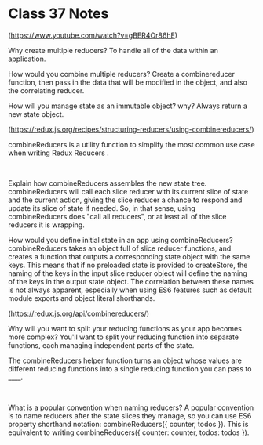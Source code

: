 # Class 37 Notes

(https://www.youtube.com/watch?v=gBER4Or86hE)

Why create multiple reducers?
To handle all of the data within an application.
<br>

How would you combine multiple reducers?
Create a combinereducer function, then pass in the data that will be modified in the object, and also the correlating reducer.
<br>

How will you manage state as an immutable object? why?
Always return a new state object.
<br>

(https://redux.js.org/recipes/structuring-reducers/using-combinereducers/)

combineReducers is a utility function to simplify the most common use case when writing Redux Reducers .

<br>

Explain how combineReducers assembles the new state tree.
combineReducers will call each slice reducer with its current slice of state and the current action, giving the slice reducer a chance to respond and update its slice of state if needed. So, in that sense, using combineReducers does "call all reducers", or at least all of the slice reducers it is wrapping.
<br>

How would you define initial state in an app using combineReducers?
combineReducers takes an object full of slice reducer functions, and creates a function that outputs a corresponding state object with the same keys. This means that if no preloaded state is provided to createStore, the naming of the keys in the input slice reducer object will define the naming of the keys in the output state object. The correlation between these names is not always apparent, especially when using ES6 features such as default module exports and object literal shorthands.
<br>

(https://redux.js.org/api/combinereducers/)

Why will you want to split your reducing functions as your app becomes more complex?
You'll want to split your reducing function into separate functions, each managing independent parts of the state.
<br>

The combineReducers helper function turns an object whose values are different reducing functions into a single reducing function you can pass to ____.

<br>

What is a popular convention when naming reducers?
A popular convention is to name reducers after the state slices they manage, so you can use ES6 property shorthand notation: combineReducers({ counter, todos }). This is equivalent to writing combineReducers({ counter: counter, todos: todos }).
